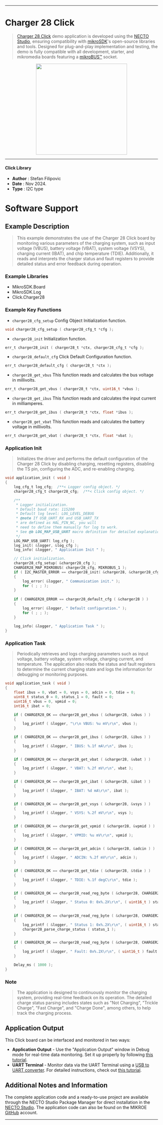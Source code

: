 
---
# Charger 28 Click

> [Charger 28 Click](https://www.mikroe.com/?pid_product=MIKROE-6519) demo application is developed using
the [NECTO Studio](https://www.mikroe.com/necto), ensuring compatibility with [mikroSDK](https://www.mikroe.com/mikrosdk)'s
open-source libraries and tools. Designed for plug-and-play implementation and testing, the demo is fully compatible with
all development, starter, and mikromedia boards featuring a [mikroBUS&trade;](https://www.mikroe.com/mikrobus) socket.

<p align="center">
  <img src="https://www.mikroe.com/?pid_product=MIKROE-6519&image=1" height=300px>
</p>

---

#### Click Library

- **Author**        : Stefan Filipovic
- **Date**          : Nov 2024.
- **Type**          : I2C type

# Software Support

## Example Description

> This example demonstrates the use of the Charger 28 Click board by monitoring various parameters
of the charging system, such as input voltage (VBUS), battery voltage (VBAT), system voltage (VSYS),
charging current (IBAT), and chip temperature (TDIE). Additionally, it reads and interprets the
charger status and fault registers to provide detailed status and error feedback during operation.

### Example Libraries

- MikroSDK.Board
- MikroSDK.Log
- Click.Charger28

### Example Key Functions

- `charger28_cfg_setup` Config Object Initialization function.
```c
void charger28_cfg_setup ( charger28_cfg_t *cfg );
```

- `charger28_init` Initialization function.
```c
err_t charger28_init ( charger28_t *ctx, charger28_cfg_t *cfg );
```

- `charger28_default_cfg` Click Default Configuration function.
```c
err_t charger28_default_cfg ( charger28_t *ctx );
```

- `charger28_get_vbus` This function reads and calculates the bus voltage in millivolts.
```c
err_t charger28_get_vbus ( charger28_t *ctx, uint16_t *vbus );
```

- `charger28_get_ibus` This function reads and calculates the input current in milliamperes.
```c
err_t charger28_get_ibus ( charger28_t *ctx, float *ibus );
```

- `charger28_get_vbat` This function reads and calculates the battery voltage in millivolts.
```c
err_t charger28_get_vbat ( charger28_t *ctx, float *vbat );
```

### Application Init

> Initializes the driver and performs the default configuration of the Charger 28 Click by disabling
charging, resetting registers, disabling the TS pin, configuring the ADC, and re-enabling charging.

```c
void application_init ( void )
{
    log_cfg_t log_cfg;  /**< Logger config object. */
    charger28_cfg_t charger28_cfg;  /**< Click config object. */

    /** 
     * Logger initialization.
     * Default baud rate: 115200
     * Default log level: LOG_LEVEL_DEBUG
     * @note If USB_UART_RX and USB_UART_TX 
     * are defined as HAL_PIN_NC, you will 
     * need to define them manually for log to work. 
     * See @b LOG_MAP_USB_UART macro definition for detailed explanation.
     */
    LOG_MAP_USB_UART( log_cfg );
    log_init( &logger, &log_cfg );
    log_info( &logger, " Application Init " );

    // Click initialization.
    charger28_cfg_setup( &charger28_cfg );
    CHARGER28_MAP_MIKROBUS( charger28_cfg, MIKROBUS_1 );
    if ( I2C_MASTER_ERROR == charger28_init( &charger28, &charger28_cfg ) ) 
    {
        log_error( &logger, " Communication init." );
        for ( ; ; );
    }
    
    if ( CHARGER28_ERROR == charger28_default_cfg ( &charger28 ) )
    {
        log_error( &logger, " Default configuration." );
        for ( ; ; );
    }
    
    log_info( &logger, " Application Task " );
}
```

### Application Task

> Periodically retrieves and logs charging parameters such as input voltage, battery voltage,
system voltage, charging current, and temperature. The application also reads the status and 
fault registers to determine the current charging state and logs the information for debugging 
or monitoring purposes.

```c
void application_task ( void )
{
    float ibus = 0, vbat = 0, vsys = 0, adcin = 0, tdie = 0;
    uint8_t status_0 = 0, status_1 = 0, fault = 0;
    uint16_t vbus = 0, vpmid = 0;
    int16_t ibat = 0;

    if ( CHARGER28_OK == charger28_get_vbus ( &charger28, &vbus ) )
    {
        log_printf ( &logger, "\r\n VBUS: %u mV\r\n", vbus );
    }

    if ( CHARGER28_OK == charger28_get_ibus ( &charger28, &ibus ) )
    {
        log_printf ( &logger, " IBUS: %.1f mA\r\n", ibus );
    }

    if ( CHARGER28_OK == charger28_get_vbat ( &charger28, &vbat ) )
    {
        log_printf ( &logger, " VBAT: %.2f mV\r\n", vbat );
    }

    if ( CHARGER28_OK == charger28_get_ibat ( &charger28, &ibat ) )
    {
        log_printf ( &logger, " IBAT: %d mA\r\n", ibat );
    }

    if ( CHARGER28_OK == charger28_get_vsys ( &charger28, &vsys ) )
    {
        log_printf ( &logger, " VSYS: %.2f mV\r\n", vsys );
    }

    if ( CHARGER28_OK == charger28_get_vpmid ( &charger28, &vpmid ) )
    {
        log_printf ( &logger, " VPMID: %u mV\r\n", vpmid );
    }

    if ( CHARGER28_OK == charger28_get_adcin ( &charger28, &adcin ) )
    {
        log_printf ( &logger, " ADCIN: %.2f mV\r\n", adcin );
    }

    if ( CHARGER28_OK == charger28_get_tdie ( &charger28, &tdie ) )
    {
        log_printf ( &logger, " TDIE: %.1f degC\r\n", tdie );
    }

    if ( CHARGER28_OK == charger28_read_reg_byte ( &charger28, CHARGER28_REG_CHARGER_STATUS_0, &status_0 ) )
    {
        log_printf ( &logger, " Status 0: 0x%.2X\r\n", ( uint16_t ) status_0 );
    }
    
    if ( CHARGER28_OK == charger28_read_reg_byte ( &charger28, CHARGER28_REG_CHARGER_STATUS_1, &status_1 ) )
    {
        log_printf ( &logger, " Status 1: 0x%.2X\r\n", ( uint16_t ) status_1 );
        charger28_parse_charge_status ( status_1 );
    }

    if ( CHARGER28_OK == charger28_read_reg_byte ( &charger28, CHARGER28_REG_FAULT_STATUS, &fault ) )
    {
        log_printf ( &logger, " Fault: 0x%.2X\r\n", ( uint16_t ) fault );
    }

    Delay_ms ( 1000 );
}
```

### Note

> The application is designed to continuously monitor the charging system, providing real-time 
feedback on its operation. The detailed charge status parsing includes states such as "Not Charging", 
"Trickle Charge", "Fast Charge", and "Charge Done", among others, to help track the charging process.

## Application Output

This Click board can be interfaced and monitored in two ways:
- **Application Output** - Use the "Application Output" window in Debug mode for real-time data monitoring.
Set it up properly by following [this tutorial](https://www.youtube.com/watch?v=ta5yyk1Woy4).
- **UART Terminal** - Monitor data via the UART Terminal using
a [USB to UART converter](https://www.mikroe.com/click/interface/usb?interface*=uart,uart). For detailed instructions,
check out [this tutorial](https://help.mikroe.com/necto/v2/Getting%20Started/Tools/UARTTerminalTool).

## Additional Notes and Information

The complete application code and a ready-to-use project are available through the NECTO Studio Package Manager for 
direct installation in the [NECTO Studio](https://www.mikroe.com/necto). The application code can also be found on
the MIKROE [GitHub](https://github.com/MikroElektronika/mikrosdk_click_v2) account.

---
